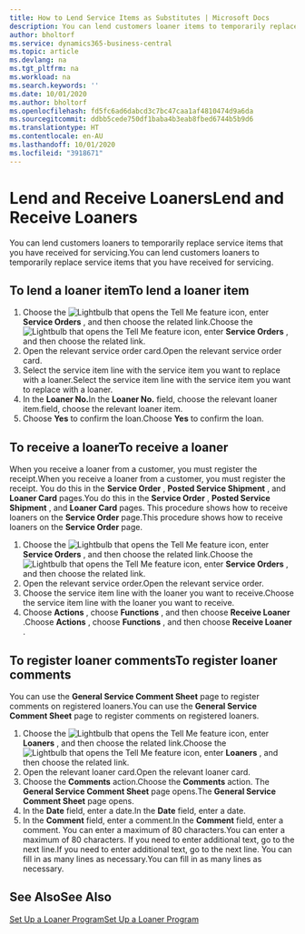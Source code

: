 ```yaml
---
title: How to Lend Service Items as Substitutes | Microsoft Docs
description: You can lend customers loaner items to temporarily replace service items that you have received for servicing.
author: bholtorf
ms.service: dynamics365-business-central
ms.topic: article
ms.devlang: na
ms.tgt_pltfrm: na
ms.workload: na
ms.search.keywords: ''
ms.date: 10/01/2020
ms.author: bholtorf
ms.openlocfilehash: fd5fc6ad6dabcd3c7bc47caa1af4810474d9a6da
ms.sourcegitcommit: ddbb5cede750df1baba4b3eab8fbed6744b5b9d6
ms.translationtype: HT
ms.contentlocale: en-AU
ms.lasthandoff: 10/01/2020
ms.locfileid: "3918671"
---
```

# <a name="lend-and-receive-loaners"></a><span data-ttu-id="921d9-103">Lend and Receive Loaners</span><span class="sxs-lookup"><span data-stu-id="921d9-103">Lend and Receive Loaners</span></span>
<span data-ttu-id="921d9-104">You can lend customers loaners to temporarily replace service items that you have received for servicing.</span><span class="sxs-lookup"><span data-stu-id="921d9-104">You can lend customers loaners to temporarily replace service items that you have received for servicing.</span></span>  
  
## <a name="to-lend-a-loaner-item"></a><span data-ttu-id="921d9-105">To lend a loaner item</span><span class="sxs-lookup"><span data-stu-id="921d9-105">To lend a loaner item</span></span>    
1. <span data-ttu-id="921d9-106">Choose the ![Lightbulb that opens the Tell Me feature](media/ui-search/search_small.png "Tell me what you want to do") icon, enter **Service Orders** , and then choose the related link.</span><span class="sxs-lookup"><span data-stu-id="921d9-106">Choose the ![Lightbulb that opens the Tell Me feature](media/ui-search/search_small.png "Tell me what you want to do") icon, enter **Service Orders** , and then choose the related link.</span></span>  
2. <span data-ttu-id="921d9-107">Open the relevant service order card.</span><span class="sxs-lookup"><span data-stu-id="921d9-107">Open the relevant service order card.</span></span>  
3. <span data-ttu-id="921d9-108">Select the service item line with the service item you want to replace with a loaner.</span><span class="sxs-lookup"><span data-stu-id="921d9-108">Select the service item line with the service item you want to replace with a loaner.</span></span>  
4. <span data-ttu-id="921d9-109">In the **Loaner No.**</span><span class="sxs-lookup"><span data-stu-id="921d9-109">In the **Loaner No.**</span></span> <span data-ttu-id="921d9-110">field, choose the relevant loaner item.</span><span class="sxs-lookup"><span data-stu-id="921d9-110">field, choose the relevant loaner item.</span></span>  
5. <span data-ttu-id="921d9-111">Choose **Yes** to confirm the loan.</span><span class="sxs-lookup"><span data-stu-id="921d9-111">Choose **Yes** to confirm the loan.</span></span>  

## <a name="to-receive-a-loaner"></a><span data-ttu-id="921d9-112">To receive a loaner</span><span class="sxs-lookup"><span data-stu-id="921d9-112">To receive a loaner</span></span>  
<span data-ttu-id="921d9-113">When you receive a loaner from a customer, you must register the receipt.</span><span class="sxs-lookup"><span data-stu-id="921d9-113">When you receive a loaner from a customer, you must register the receipt.</span></span> <span data-ttu-id="921d9-114">You do this in the **Service Order** , **Posted Service Shipment** , and **Loaner Card** pages.</span><span class="sxs-lookup"><span data-stu-id="921d9-114">You do this in the **Service Order** , **Posted Service Shipment** , and **Loaner Card** pages.</span></span> <span data-ttu-id="921d9-115">This procedure shows how to receive loaners on the **Service Order** page.</span><span class="sxs-lookup"><span data-stu-id="921d9-115">This procedure shows how to receive loaners on the **Service Order** page.</span></span>  
  
1. <span data-ttu-id="921d9-116">Choose the ![Lightbulb that opens the Tell Me feature](media/ui-search/search_small.png "Tell me what you want to do") icon, enter **Service Orders** , and then choose the related link.</span><span class="sxs-lookup"><span data-stu-id="921d9-116">Choose the ![Lightbulb that opens the Tell Me feature](media/ui-search/search_small.png "Tell me what you want to do") icon, enter **Service Orders** , and then choose the related link.</span></span>  
2. <span data-ttu-id="921d9-117">Open the relevant service order.</span><span class="sxs-lookup"><span data-stu-id="921d9-117">Open the relevant service order.</span></span>  
3. <span data-ttu-id="921d9-118">Choose the service item line with the loaner you want to receive.</span><span class="sxs-lookup"><span data-stu-id="921d9-118">Choose the service item line with the loaner you want to receive.</span></span>  
4. <span data-ttu-id="921d9-119">Choose **Actions** , choose **Functions** , and then choose **Receive Loaner** .</span><span class="sxs-lookup"><span data-stu-id="921d9-119">Choose **Actions** , choose **Functions** , and then choose **Receive Loaner** .</span></span>  

## <a name="to-register-loaner-comments"></a><span data-ttu-id="921d9-120">To register loaner comments</span><span class="sxs-lookup"><span data-stu-id="921d9-120">To register loaner comments</span></span>  
<span data-ttu-id="921d9-121">You can use the **General Service Comment Sheet** page to register comments on registered loaners.</span><span class="sxs-lookup"><span data-stu-id="921d9-121">You can use the **General Service Comment Sheet** page to register comments on registered loaners.</span></span>  
  
1. <span data-ttu-id="921d9-122">Choose the ![Lightbulb that opens the Tell Me feature](media/ui-search/search_small.png "Tell me what you want to do") icon, enter **Loaners** , and then choose the related link.</span><span class="sxs-lookup"><span data-stu-id="921d9-122">Choose the ![Lightbulb that opens the Tell Me feature](media/ui-search/search_small.png "Tell me what you want to do") icon, enter **Loaners** , and then choose the related link.</span></span>  
2. <span data-ttu-id="921d9-123">Open the relevant loaner card.</span><span class="sxs-lookup"><span data-stu-id="921d9-123">Open the relevant loaner card.</span></span>  
3. <span data-ttu-id="921d9-124">Choose the **Comments** action.</span><span class="sxs-lookup"><span data-stu-id="921d9-124">Choose the **Comments** action.</span></span> <span data-ttu-id="921d9-125">The **General Service Comment Sheet** page opens.</span><span class="sxs-lookup"><span data-stu-id="921d9-125">The **General Service Comment Sheet** page opens.</span></span>  
4. <span data-ttu-id="921d9-126">In the **Date** field, enter a date.</span><span class="sxs-lookup"><span data-stu-id="921d9-126">In the **Date** field, enter a date.</span></span>  
5. <span data-ttu-id="921d9-127">In the **Comment** field, enter a comment.</span><span class="sxs-lookup"><span data-stu-id="921d9-127">In the **Comment** field, enter a comment.</span></span> <span data-ttu-id="921d9-128">You can enter a maximum of 80 characters.</span><span class="sxs-lookup"><span data-stu-id="921d9-128">You can enter a maximum of 80 characters.</span></span> <span data-ttu-id="921d9-129">If you need to enter additional text, go to the next line.</span><span class="sxs-lookup"><span data-stu-id="921d9-129">If you need to enter additional text, go to the next line.</span></span> <span data-ttu-id="921d9-130">You can fill in as many lines as necessary.</span><span class="sxs-lookup"><span data-stu-id="921d9-130">You can fill in as many lines as necessary.</span></span>  
  
## <a name="see-also"></a><span data-ttu-id="921d9-131">See Also</span><span class="sxs-lookup"><span data-stu-id="921d9-131">See Also</span></span>  
[<span data-ttu-id="921d9-132">Set Up a Loaner Program</span><span class="sxs-lookup"><span data-stu-id="921d9-132">Set Up a Loaner Program</span></span>](service-how-setup-loaner-program.md)   

